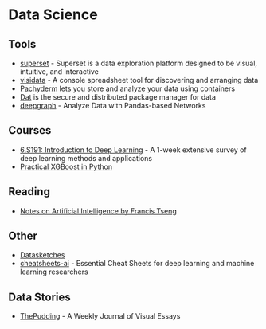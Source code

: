 # Data Science

## Tools

* [superset](https://github.com/airbnb/superset) - Superset is a data exploration platform designed to be visual, intuitive, and interactive
* [visidata](https://github.com/saulpw/visidata/) - A console spreadsheet tool for discovering and arranging data
* [Pachyderm](https://www.pachyderm.io/) lets you store and analyze your data using containers
* [Dat](https://datproject.org/) is the secure and distributed package manager for data
* [deepgraph](https://github.com/deepgraph/deepgraph) - Analyze Data with Pandas-based Networks

## Courses

* [6.S191: Introduction to Deep Learning](http://introtodeeplearning.com/) - A 1-week extensive survey of deep learning methods and applications
* [Practical XGBoost in Python](http://education.parrotprediction.teachable.com/p/practical-xgboost-in-python)

## Reading

* [Notes on Artificial Intelligence by Francis Tseng](http://frnsys.com/ai_notes/)

## Other

* [Datasketches](http://www.datasketch.es/)
* [cheatsheets-ai](https://github.com/kailashahirwar/cheatsheets-ai) - Essential Cheat Sheets for deep learning and machine learning researchers

## Data Stories

* [ThePudding](https://pudding.cool) - A Weekly Journal of Visual Essays
